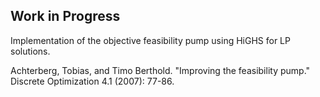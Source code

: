 ## Work in Progress

Implementation of the objective feasibility pump using HiGHS for LP solutions.

Achterberg, Tobias, and Timo Berthold. "Improving the feasibility pump." Discrete Optimization 4.1 (2007): 77-86.
